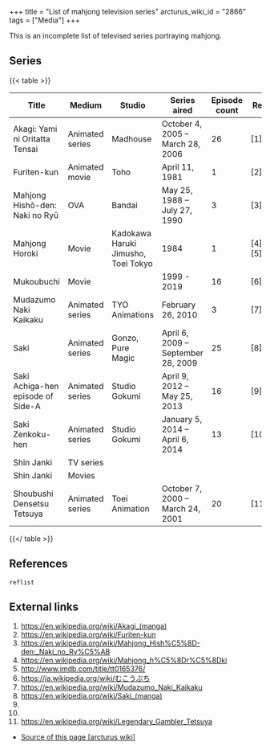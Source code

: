 +++
title = "List of mahjong television series"
arcturus_wiki_id = "2866"
tags = ["Media"]
+++

This is an incomplete list of televised series portraying mahjong.

## Series

{{< table >}}

| Title                             | Medium          | Studio                              | Series aired                       | Episode count | Ref        |
| --------------------------------- | --------------- | ----------------------------------- | ---------------------------------- | ------------- | ---------- |
| Akagi: Yami ni Oritatta Tensai    | Animated series | Madhouse                            | October 4, 2005 – March 28, 2006   | 26            | \[1\]      |
| Furiten-kun                       | Animated movie  | Toho                                | April 11, 1981                     | 1             | \[2\]      |
| Mahjong Hishō-den: Naki no Ryū    | OVA             | Bandai                              | May 25, 1988 – July 27, 1990       | 3             | \[3\]      |
| Mahjong Horoki                    | Movie           | Kadokawa Haruki Jimusho, Toei Tokyo | 1984                               | 1             | \[4\]\[5\] |
| Mukoubuchi                        | Movie           |                                     | 1999 - 2019                        | 16            | \[6\]      |
| Mudazumo Naki Kaikaku             | Animated series | TYO Animations                      | February 26, 2010                  | 3             | \[7\]      |
| Saki                              | Animated series | Gonzo, Pure Magic                   | April 6, 2009 – September 28, 2009 | 25            | \[8\]      |
| Saki Achiga-hen episode of Side-A | Animated series | Studio Gokumi                       | April 9, 2012 – May 25, 2013       | 16            | \[9\]      |
| Saki Zenkoku-hen                  | Animated series | Studio Gokumi                       | January 5, 2014 – April 6, 2014    | 13            | \[10\]     |
| Shin Janki                        | TV series       |                                     |                                    |               |            |
| Shin Janki                        | Movies          |                                     |                                    |               |            |
| Shoubushi Densetsu Tetsuya        | Animated series | Toei Animation                      | October 7, 2000 – March 24, 2001   | 20            | \[11\]     |

{{</ table >}}

## References

`reflist`

## External links

1.  <https://en.wikipedia.org/wiki/Akagi_(manga)>
2.  <https://en.wikipedia.org/wiki/Furiten-kun>
3.  <https://en.wikipedia.org/wiki/Mahjong_Hish%C5%8D-den:_Naki_no_Ry%C5%AB>
4.  <https://en.wikipedia.org/wiki/Mahjong_h%C5%8Dr%C5%8Dki>
5.  <http://www.imdb.com/title/tt0165376/>
6.  <https://ja.wikipedia.org/wiki/むこうぶち>
7.  <https://en.wikipedia.org/wiki/Mudazumo_Naki_Kaikaku>
8.  <https://en.wikipedia.org/wiki/Saki_(manga)>
9.
10.
11. <https://en.wikipedia.org/wiki/Legendary_Gambler_Tetsuya>

- [Source of this page [arcturus wiki]](http://arcturus.su/wiki/List_of_mahjong_television_series)
